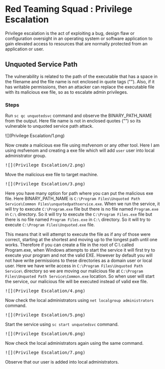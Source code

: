 # Red Teaming Squad : Privilege Escalation


Privilege escalation is the act of exploiting a bug, design flaw or configuration oversight in an operating system or software application to gain elevated access to resources that are normally protected from an application or user.


## Unquoted Service Path

The vulnerability is related to the path of the executable that has a space in the filename and the file name is not enclosed in quote tags (""). Also, if it has writable permissions, then an attacker can replace the executable file with its malicious exe file, so as to escalate admin privileges.

### Steps

Run ```sc qc unquotedsvc``` command and observe the BINARY_PATH_NAME from the output. Here file name is not in enclosed quotes ("") so its vulnerable to unquoted service path attack.

![](Privilege Escalation/1.png)

Now create a malicious exe file using msfvenom or any other tool. Here I am using msfvenom and creating a exe file which will add ```user``` user into local administrator group. 

<kbd>![](Privilege Escalation/2.png)</kbd>

Move the malicious exe file to target machine.

<kbd>![](Privilege Escalation/3.png)</kbd>

Here you have many option for path where you can put the malicious exe file. Here BINARY_PATH_NAME is ```C:\Program Files\Unquoted Path Service\Common Files\unquotedpathservice.exe```. When we run the service, it will try to execute ```C:\Program.exe``` file but there is no file named ```Program.exe``` in ```C:\``` directory. So it will try to execute the ```C:\Program Files.exe``` file but there is no file named ```Program Files.exe``` in ```C:\``` directory. So it will try to execute ```C:\Program Files\Unquoted.exe``` file.

This means that it will attempt to execute the file as if any of those were correct, starting at the shortest and moving up to the longest path until one works. Therefore if you can create a file in the root of C:\ called Program.exe, when Windows attempts to start the service it will first try to execute your program and not the valid EXE. However by default you will not have write permissions to these directories as a domain user or local user. Here we have write access in ```C:\Program Files\Unquoted Path Service\``` directory so we are moving our malicious file at ```C:\Program Files\Unquoted Path Service\Common.exe``` location. So when user will start the service, our malicious file will be executed instead of valid exe file.

<kbd>![](Privilege Escalation/4.png)</kbd>

Now check the local administrators using ```net localgroup administrators``` command.

<kbd>![](Privilege Escalation/5.png)</kbd>

Start the service using ```sc start unquotedsvc``` command.

<kbd>![](Privilege Escalation/6.png)</kbd>

Now check the local administrators again using the same command.

<kbd>![](Privilege Escalation/7.png)</kbd>

Observe that our user is added into local administrators.
